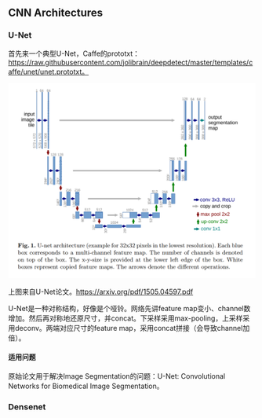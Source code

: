 ## CNN Architectures

### U-Net

首先来一个典型U-Net，Caffe的prototxt：https://raw.githubusercontent.com/jolibrain/deepdetect/master/templates/caffe/unet/unet.prototxt。

![1566233508626](2019-05-05-CNN-architectures.assets/1566233508626.png)

上图来自U-Net论文。https://arxiv.org/pdf/1505.04597.pdf

U-Net是一种对称结构，好像是个哑铃。网络先讲feature map变小、channel数增加。然后再对称地还原尺寸，并concat。下采样采用max-pooling，上采样采用deconv。两端对应尺寸的feature map，采用concat拼接（会导致channel加倍）。

#### 适用问题

原始论文用于解决Image Segmentation的问题：U-Net: Convolutional Networks for Biomedical Image Segmentation。

### Densenet